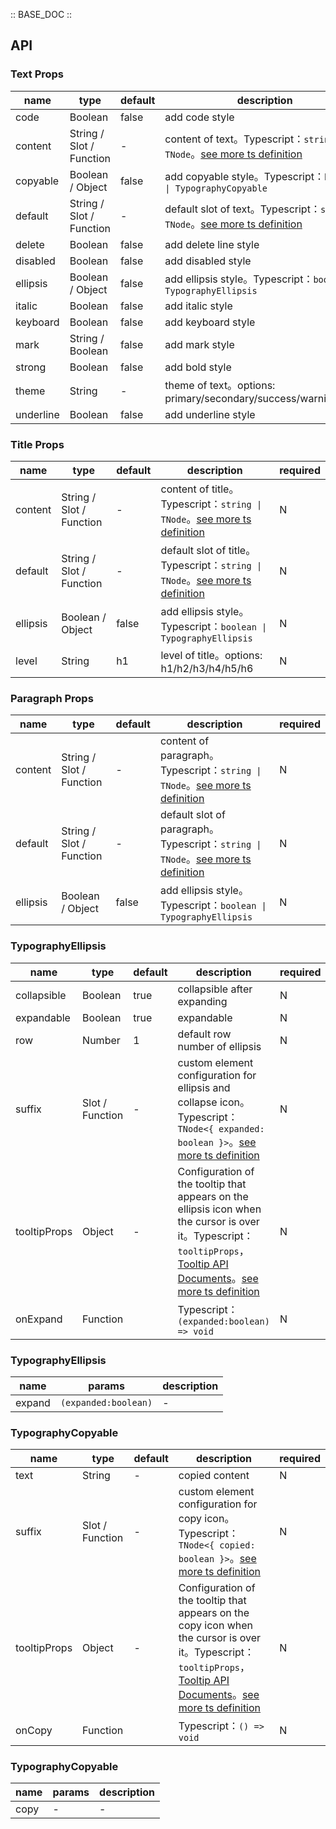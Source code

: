 :: BASE_DOC ::

## API

### Text Props

name | type | default | description | required
-- | -- | -- | -- | --
code | Boolean | false | add code style | N
content | String / Slot / Function | - | content of text。Typescript：`string \| TNode`。[see more ts definition](https://github.com/Tencent/tdesign-vue-next/tree/develop/packages/components/common.ts) | N
copyable | Boolean / Object | false | add copyable style。Typescript：`boolean \| TypographyCopyable` | N
default | String / Slot / Function | - | default slot of text。Typescript：`string \| TNode`。[see more ts definition](https://github.com/Tencent/tdesign-vue-next/tree/develop/packages/components/common.ts) | N
delete | Boolean | false | add delete line style | N
disabled | Boolean | false | add disabled style | N
ellipsis | Boolean / Object | false | add ellipsis style。Typescript：`boolean \| TypographyEllipsis` | N
italic | Boolean | false | add italic style | N
keyboard | Boolean | false | add keyboard style | N
mark | String / Boolean | false | add mark style | N
strong | Boolean | false | add bold style | N
theme | String | - | theme of text。options: primary/secondary/success/warning/error | N
underline | Boolean | false | add underline style | N


### Title Props

name | type | default | description | required
-- | -- | -- | -- | --
content | String / Slot / Function | - | content of title。Typescript：`string \| TNode`。[see more ts definition](https://github.com/Tencent/tdesign-vue-next/tree/develop/packages/components/common.ts) | N
default | String / Slot / Function | - | default slot of title。Typescript：`string \| TNode`。[see more ts definition](https://github.com/Tencent/tdesign-vue-next/tree/develop/packages/components/common.ts) | N
ellipsis | Boolean / Object | false | add ellipsis style。Typescript：`boolean \| TypographyEllipsis` | N
level | String | h1 | level of title。options: h1/h2/h3/h4/h5/h6 | N


### Paragraph Props

name | type | default | description | required
-- | -- | -- | -- | --
content | String / Slot / Function | - | content of paragraph。Typescript：`string \| TNode`。[see more ts definition](https://github.com/Tencent/tdesign-vue-next/tree/develop/packages/components/common.ts) | N
default | String / Slot / Function | - | default slot of paragraph。Typescript：`string \| TNode`。[see more ts definition](https://github.com/Tencent/tdesign-vue-next/tree/develop/packages/components/common.ts) | N
ellipsis | Boolean / Object | false | add ellipsis style。Typescript：`boolean \| TypographyEllipsis` | N

### TypographyEllipsis

name | type | default | description | required
-- | -- | -- | -- | --
collapsible | Boolean | true | collapsible after expanding | N
expandable | Boolean | true | expandable | N
row | Number | 1 | default row number of ellipsis  | N
suffix | Slot / Function | - | custom element configuration for ellipsis and collapse icon。Typescript：`TNode<{ expanded: boolean }>`。[see more ts definition](https://github.com/Tencent/tdesign-vue-next/tree/develop/packages/components/common.ts) | N
tooltipProps | Object | - | Configuration of the tooltip that appears on the ellipsis icon when the cursor is over it。Typescript：`tooltipProps`，[Tooltip API Documents](./tooltip?tab=api)。[see more ts definition](https://github.com/Tencent/tdesign-vue-next/tree/develop/packages/components/typography/type.ts) | N
onExpand | Function |  | Typescript：`(expanded:boolean) => void`<br/> | N
### TypographyEllipsis

name | params | description
-- | -- | --
expand | `(expanded:boolean)` | \-

### TypographyCopyable

name | type | default | description | required
-- | -- | -- | -- | --
 text | String | - | copied content | N
suffix | Slot / Function | - | custom element configuration for copy icon。Typescript：`TNode<{ copied: boolean }>`。[see more ts definition](https://github.com/Tencent/tdesign-vue-next/tree/develop/packages/components/common.ts) | N
tooltipProps | Object | - | Configuration of the tooltip that appears on the copy icon when the cursor is over it。Typescript：`tooltipProps`，[Tooltip API Documents](./tooltip?tab=api)。[see more ts definition](https://github.com/Tencent/tdesign-vue-next/tree/develop/packages/components/typography/type.ts) | N
onCopy | Function |  | Typescript：`() => void`<br/> | N
### TypographyCopyable

name | params | description
-- | -- | --
copy | \- | \-
